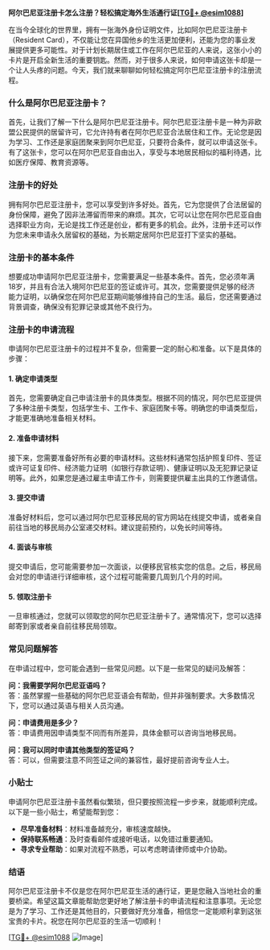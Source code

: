 **阿尔巴尼亚注册卡怎么注册？轻松搞定海外生活通行证[[TG💪+ @esim1088](https://t.me/s/esim1088)]**

在当今全球化的世界里，拥有一张海外身份证明文件，比如阿尔巴尼亚注册卡（Resident Card），不仅能让您在异国他乡的生活更加便利，还能为您的事业发展提供更多可能性。对于计划长期居住或工作在阿尔巴尼亚的人来说，这张小小的卡片是开启全新生活的重要钥匙。然而，对于很多人来说，如何申请这张卡却是一个让人头疼的问题。今天，我们就来聊聊如何轻松搞定阿尔巴尼亚注册卡的注册流程。

### 什么是阿尔巴尼亚注册卡？

首先，让我们了解一下什么是阿尔巴尼亚注册卡。阿尔巴尼亚注册卡是一种为非欧盟公民提供的居留许可，它允许持有者在阿尔巴尼亚合法居住和工作。无论您是因为学习、工作还是家庭团聚来到阿尔巴尼亚，只要符合条件，就可以申请这张卡。有了这张卡，您可以在阿尔巴尼亚自由出入，享受与本地居民相似的福利待遇，比如医疗保障、教育资源等。

### 注册卡的好处

拥有阿尔巴尼亚注册卡，您可以享受到许多好处。首先，它为您提供了合法居留的身份保障，避免了因非法滞留而带来的麻烦。其次，它可以让您在阿尔巴尼亚自由选择职业方向，无论是找工作还是创业，都有更多的机会。此外，注册卡还可以作为您未来申请永久居留权的基础，为长期定居阿尔巴尼亚打下坚实的基础。

### 注册卡的基本条件

想要成功申请阿尔巴尼亚注册卡，您需要满足一些基本条件。首先，您必须年满18岁，并且有合法入境阿尔巴尼亚的签证或许可。其次，您需要提供足够的经济能力证明，以确保您在阿尔巴尼亚期间能够维持自己的生活。最后，您还需要通过背景调查，确保没有犯罪记录或其他不良行为。

### 注册卡的申请流程

申请阿尔巴尼亚注册卡的过程并不复杂，但需要一定的耐心和准备。以下是具体的步骤：

#### 1. 确定申请类型

首先，您需要确定自己申请注册卡的具体类型。根据不同的情况，阿尔巴尼亚提供了多种注册卡类型，包括学生卡、工作卡、家庭团聚卡等。明确您的申请类型后，才能更准确地准备相关材料。

#### 2. 准备申请材料

接下来，您需要准备好所有必要的申请材料。这些材料通常包括护照复印件、签证或许可证复印件、经济能力证明（如银行存款证明）、健康证明以及无犯罪记录证明等。此外，如果您是通过雇主申请工作卡，则需要提供雇主出具的工作邀请信。

#### 3. 提交申请

准备好材料后，您可以通过阿尔巴尼亚移民局的官方网站在线提交申请，或者亲自前往当地的移民局办公室递交材料。建议提前预约，以免长时间等待。

#### 4. 面谈与审核

提交申请后，您可能需要参加一次面谈，以便移民官核实您的信息。之后，移民局会对您的申请进行详细审核，这个过程可能需要几周到几个月的时间。

#### 5. 领取注册卡

一旦审核通过，您就可以领取您的阿尔巴尼亚注册卡了。通常情况下，您可以选择邮寄到家或者亲自前往移民局领取。

### 常见问题解答

在申请过程中，您可能会遇到一些常见问题。以下是一些常见的疑问及解答：

**问：我需要学阿尔巴尼亚语吗？**  
答：虽然掌握一些基础的阿尔巴尼亚语会有帮助，但并非强制要求。大多数情况下，您可以通过英语与相关人员沟通。

**问：申请费用是多少？**  
答：申请费用因申请类型不同而有所差异，具体金额可以咨询当地移民局。

**问：我可以同时申请其他类型的签证吗？**  
答：可以，但需要注意不同签证之间的兼容性，最好提前咨询专业人士。

### 小贴士

申请阿尔巴尼亚注册卡虽然看似繁琐，但只要按照流程一步步来，就能顺利完成。以下是一些小贴士，希望能帮到您：

- **尽早准备材料**：材料准备越充分，审核速度越快。
- **保持联系畅通**：及时查看邮件或接听电话，以免错过重要通知。
- **寻求专业帮助**：如果对流程不熟悉，可以考虑聘请律师或中介协助。

### 结语

阿尔巴尼亚注册卡不仅是您在阿尔巴尼亚生活的通行证，更是您融入当地社会的重要桥梁。希望这篇文章能帮助您更好地了解注册卡的申请流程和注意事项。无论您是为了学习、工作还是其他目的，只要做好充分准备，相信您一定能顺利拿到这张宝贵的卡片。祝您在阿尔巴尼亚的生活一切顺利！

[[TG💪+ @esim1088](https://t.me/s/esim1088) ![Image](https://i.postimg.cc/4NQfJmqS/Snipaste-2025-05-13-00-14-12.png)]